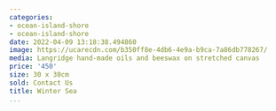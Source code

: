 ```yaml
---
categories:
- ocean-island-shore
- ocean-island-shore
date: 2022-04-09 13:18:38.494860
image: https://ucarecdn.com/b350ff8e-4db6-4e9a-b9ca-7a86db778267/
media: Langridge hand-made oils and beeswax on stretched canvas
price: '450'
size: 30 x 30cm
sold: Contact Us
title: Winter Sea
...
```

